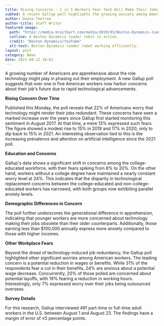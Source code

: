 ```yaml
---
title: Rising Concerns - 1 in 5 Workers Fear Tech Will Make Their Jobs Extinct
subhed: A recent Gallup poll highlights the growing anxiety among American workers about technology's impact on job security.
author: Donna Teetree
author-title: Staff Writer
featured-image: 
  path: "https://media.breitbart.com/media/2019/03/Boston-Dynamics-loader-robot-640x480.jpg"
  cutline: A Boston Dynamics loader robot in action.
  credit: "Boston Dynamics/YouTube"
  alt-text: Boston Dynamics loader robot working efficiently.
layout: post
category: News
date: 2023-09-12 10:01
---
```


A growing number of Americans are apprehensive about the role technology might play in phasing out their employment. A new Gallup poll suggests that over one in five American workers now harbor concerns about their job's future due to rapid technological advancements.

**Rising Concern Over Time**

Published this Monday, the poll reveals that 22% of Americans worry that technology might render their jobs redundant. These concerns have seen a marked increase over the years since Gallup first started monitoring this sentiment in August 2017. At that time, a mere 13% expressed such fears. The figure showed a modest rise to 15% in 2019 and 17% in 2020, only to dip back to 15% in 2021. An interesting observation tied to this is the increasing prevalence and attention on artificial intelligence since the 2021 poll.

**Education and Concerns**

Gallup's data shows a significant shift in concerns among the college-educated workforce, with their fears spiking from 8% to 20%. On the other hand, workers without a college degree have maintained a nearly constant worry level at 24%. This indicates that the disparity in technological replacement concerns between the college-educated and non-college-educated workers has narrowed, with both groups now exhibiting parallel anxiety levels.

**Demographic Differences in Concern**

The poll further underscores the generational difference in apprehension, indicating that younger workers are more concerned about technology making their jobs obsolete than their older counterparts. Additionally, those earning less than $100,000 annually express more anxiety compared to those with higher incomes.

**Other Workplace Fears**

Beyond the dread of technology-induced job redundancy, the Gallup poll highlighted other significant worries among American workers. The leading concern is a potential reduction in wages or benefits. While 31% of the respondents fear a cut in their benefits, 24% are anxious about a potential wage decrease. Concurrently, 20% of those polled are concerned about potential layoffs, with 19% fearing a reduction in working hours. Interestingly, only 7% expressed worry over their jobs being outsourced overseas.

**Survey Details**

For this research, Gallup interviewed 491 part-time or full-time adult workers in the U.S. between August 1 and August 23. The findings have a margin of error of ±5 percentage points.

